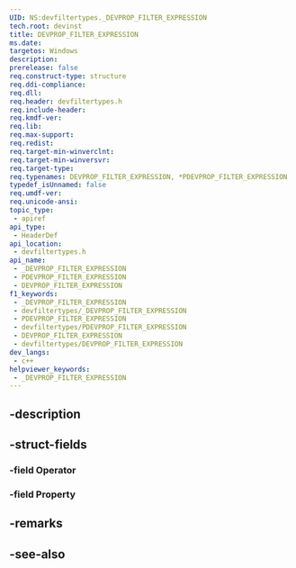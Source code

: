 ```yaml
---
UID: NS:devfiltertypes._DEVPROP_FILTER_EXPRESSION
tech.root: devinst
title: DEVPROP_FILTER_EXPRESSION
ms.date: 
targetos: Windows
description: 
prerelease: false
req.construct-type: structure
req.ddi-compliance: 
req.dll: 
req.header: devfiltertypes.h
req.include-header: 
req.kmdf-ver: 
req.lib: 
req.max-support: 
req.redist: 
req.target-min-winverclnt: 
req.target-min-winversvr: 
req.target-type: 
req.typenames: DEVPROP_FILTER_EXPRESSION, *PDEVPROP_FILTER_EXPRESSION
typedef_isUnnamed: false
req.umdf-ver: 
req.unicode-ansi: 
topic_type:
 - apiref
api_type:
 - HeaderDef
api_location:
 - devfiltertypes.h
api_name:
 - _DEVPROP_FILTER_EXPRESSION
 - PDEVPROP_FILTER_EXPRESSION
 - DEVPROP_FILTER_EXPRESSION
f1_keywords:
 - _DEVPROP_FILTER_EXPRESSION
 - devfiltertypes/_DEVPROP_FILTER_EXPRESSION
 - PDEVPROP_FILTER_EXPRESSION
 - devfiltertypes/PDEVPROP_FILTER_EXPRESSION
 - DEVPROP_FILTER_EXPRESSION
 - devfiltertypes/DEVPROP_FILTER_EXPRESSION
dev_langs:
 - c++
helpviewer_keywords:
 - _DEVPROP_FILTER_EXPRESSION
---
```


## -description

## -struct-fields

### -field Operator

### -field Property

## -remarks

## -see-also

